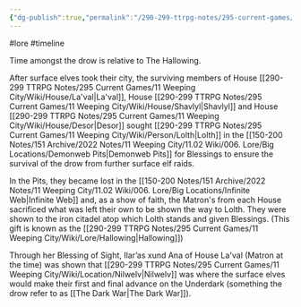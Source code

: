 ```yaml
---
{"dg-publish":true,"permalink":"/290-299-ttrpg-notes/295-current-games/11-weeping-city/wiki/lore/hallowing/"}
---
```



#lore #timeline 

Time amongst the drow is relative to The Hallowing.

After surface elves took their city, the surviving members of House [[290-299 TTRPG Notes/295 Current Games/11 Weeping City/Wiki/House/La'val\|La'val]], House [[290-299 TTRPG Notes/295 Current Games/11 Weeping City/Wiki/House/Shavlyl\|Shavlyl]] and House [[290-299 TTRPG Notes/295 Current Games/11 Weeping City/Wiki/House/Desor\|Desor]] sought [[290-299 TTRPG Notes/295 Current Games/11 Weeping City/Wiki/Person/Lolth\|Lolth]] in the [[150-200 Notes/151 Archive/2022 Notes/11 Weeping City/11.02 Wiki/006. Lore/Big Locations/Demonweb Pits\|Demonweb Pits]] for Blessings to ensure the survival of the drow from further surface elf raids.

In the Pits, they became lost in the [[150-200 Notes/151 Archive/2022 Notes/11 Weeping City/11.02 Wiki/006. Lore/Big Locations/Infinite Web\|Infinite Web]] and, as a show of faith, the Matron's from each House sacrificed what was left their own to be shown the way to Lolth. They were shown to the iron citadel atop which Lolth stands and given Blessings. 
(This gift is known as the [[290-299 TTRPG Notes/295 Current Games/11 Weeping City/Wiki/Lore/Hallowing\|Hallowing]])

Through her Blessing of Sight, Ilar’as xund Ana of House La'val (Matron at the time) was shown that [[290-299 TTRPG Notes/295 Current Games/11 Weeping City/Wiki/Location/Nilwelv\|Nilwelv]] was where the surface elves would make their first and final advance on the Underdark (something the drow refer to as [[The Dark War\|The Dark War]]).
